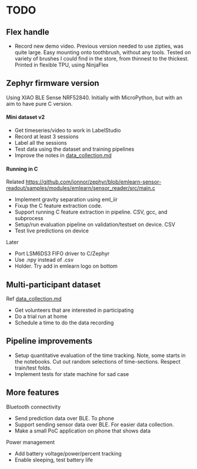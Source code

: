 
# TODO

## Flex handle

- Record new demo video.
Previous version needed to use zipties, was quite large.
Easy mounting onto toothbrush, without any tools.
Tested on variety of brushes I could find in the store, from thinnest to the thickest.
Printed in flexible TPU, using NinjaFlex

## Zephyr firmware version

Using XIAO BLE Sense NRF52840.
Initially with MicroPython, but with an aim to have pure C version.

#### Mini dataset v2

- Get timeseries/video to work in LabelStudio
- Record at least 3 sessions
- Label all the sessions
- Test data using the dataset and training pipelines
- Improve the notes in [data_collection.md](./data_collection.md)

#### Running in C

Related
https://github.com/jonnor/zephyr/blob/emlearn-sensor-readout/samples/modules/emlearn/sensor_reader/src/main.c

- Implement gravity separation using eml_iir
- Fixup the C feature extraction code.
- Support running C feature extraction in pipeline. CSV, gcc, and subprocess
- Setup/run evaluation pipeline on validation/testset on device. CSV
- Test live predictions on device

Later

- Port LSM6DS3 FIFO driver to C/Zephyr
- Use .npy instead of .csv
- Holder. Try add in emlearn logo on bottom

## Multi-participant dataset

Ref [data_collection.md](./data_collection.md)

- Get volunteers that are interested in participating
- Do a trial run at home
- Schedule a time to do the data recording


## Pipeline improvements

- Setup quantitative evaluation of the time tracking.
Note, some starts in the notebooks.
Cut out random selections of time-sections.
Respect train/test folds.
- Implement tests for state machine for sad case

## More features

Bluetooth connectivity

- Send prediction data over BLE. To phone
- Support sending sensor data over BLE.
For easier data collection.
- Make a small PoC application on phone that shows data

Power management

- Add battery voltage/power/percent tracking
- Enable sleeping, test battery life

